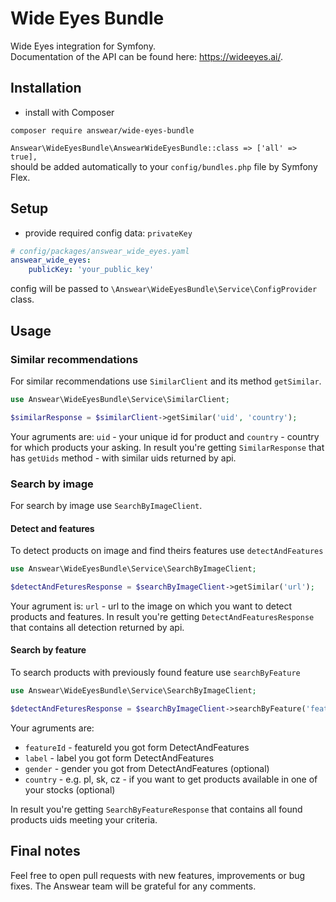 # Wide Eyes Bundle
Wide Eyes integration for Symfony.  
Documentation of the API can be found here: https://wideeyes.ai/.

## Installation

* install with Composer
```
composer require answear/wide-eyes-bundle
```

`Answear\WideEyesBundle\AnswearWideEyesBundle::class => ['all' => true],`  
should be added automatically to your `config/bundles.php` file by Symfony Flex.

## Setup

* provide required config data: `privateKey`

```yaml
# config/packages/answear_wide_eyes.yaml
answear_wide_eyes:
    publicKey: 'your_public_key'
```

config will be passed to `\Answear\WideEyesBundle\Service\ConfigProvider` class.

## Usage

### Similar recommendations

For similar recommendations use `SimilarClient` and its method `getSimilar`.

```php
use Answear\WideEyesBundle\Service\SimilarClient;

$similarResponse = $similarClient->getSimilar('uid', 'country');
```

Your agruments are: `uid` - your unique id for product and `country` - country for which products your asking.
In result you're getting `SimilarResponse` that has `getUids` method - with similar uids returned by api.

### Search by image

For search by image use `SearchByImageClient`.

#### Detect and features

To detect products on image and find theirs features use `detectAndFeatures`

```php
use Answear\WideEyesBundle\Service\SearchByImageClient;

$detectAndFeturesResponse = $searchByImageClient->getSimilar('url');
```

Your agrument is: `url` - url to the image on which you want to detect products and features.
In result you're getting `DetectAndFeaturesResponse` that contains all detection returned by api.

#### Search by feature

To search products with previously found feature use `searchByFeature`

```php
use Answear\WideEyesBundle\Service\SearchByImageClient;

$detectAndFeturesResponse = $searchByImageClient->searchByFeature('featureId', 'label', 'gender', 'country');
```

Your agruments are:
 * `featureId` - featureId you got form DetectAndFeatures
 * `label` - label you got form DetectAndFeatures
 * `gender` - gender you got from DetectAndFeatures (optional)
 * `country` - e.g. pl, sk, cz - if you want to get products available in one of your stocks (optional)

In result you're getting `SearchByFeatureResponse` that contains all found products uids meeting your criteria.

Final notes
------------

Feel free to open pull requests with new features, improvements or bug fixes. The Answear team will be grateful for any comments.

